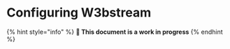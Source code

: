 # Configuring W3bstream

{% hint style="info" %}
**🚧 This document is a work in progress**
{% endhint %}
